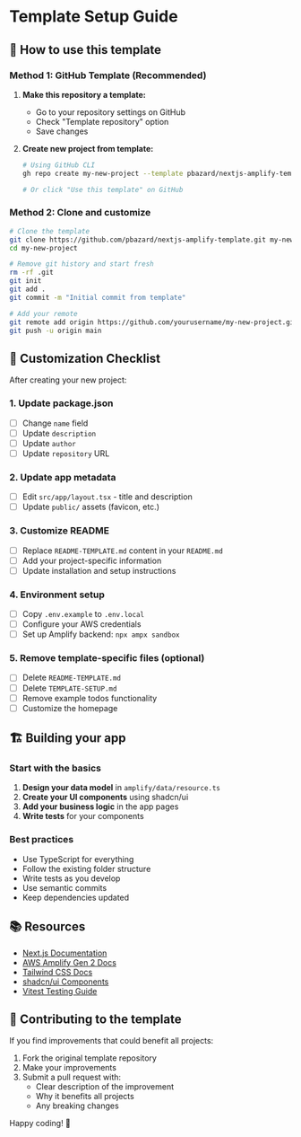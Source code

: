 # Template Setup Guide

## 🎯 How to use this template

### Method 1: GitHub Template (Recommended)

1. **Make this repository a template:**
   - Go to your repository settings on GitHub
   - Check "Template repository" option
   - Save changes

2. **Create new project from template:**
   ```bash
   # Using GitHub CLI
   gh repo create my-new-project --template pbazard/nextjs-amplify-template --public
   
   # Or click "Use this template" on GitHub
   ```

### Method 2: Clone and customize

```bash
# Clone the template
git clone https://github.com/pbazard/nextjs-amplify-template.git my-new-project
cd my-new-project

# Remove git history and start fresh
rm -rf .git
git init
git add .
git commit -m "Initial commit from template"

# Add your remote
git remote add origin https://github.com/yourusername/my-new-project.git
git push -u origin main
```

## 🔧 Customization Checklist

After creating your new project:

### 1. Update package.json
- [ ] Change `name` field
- [ ] Update `description`
- [ ] Update `author`
- [ ] Update `repository` URL

### 2. Update app metadata
- [ ] Edit `src/app/layout.tsx` - title and description
- [ ] Update `public/` assets (favicon, etc.)

### 3. Customize README
- [ ] Replace `README-TEMPLATE.md` content in your `README.md`
- [ ] Add your project-specific information
- [ ] Update installation and setup instructions

### 4. Environment setup
- [ ] Copy `.env.example` to `.env.local`
- [ ] Configure your AWS credentials
- [ ] Set up Amplify backend: `npx ampx sandbox`

### 5. Remove template-specific files (optional)
- [ ] Delete `README-TEMPLATE.md`
- [ ] Delete `TEMPLATE-SETUP.md`
- [ ] Remove example todos functionality
- [ ] Customize the homepage

## 🏗️ Building your app

### Start with the basics
1. **Design your data model** in `amplify/data/resource.ts`
2. **Create your UI components** using shadcn/ui
3. **Add your business logic** in the app pages
4. **Write tests** for your components

### Best practices
- Use TypeScript for everything
- Follow the existing folder structure
- Write tests as you develop
- Use semantic commits
- Keep dependencies updated

## 📚 Resources

- [Next.js Documentation](https://nextjs.org/docs)
- [AWS Amplify Gen 2 Docs](https://docs.amplify.aws/react/)
- [Tailwind CSS Docs](https://tailwindcss.com/docs)
- [shadcn/ui Components](https://ui.shadcn.com/docs/components)
- [Vitest Testing Guide](https://vitest.dev/guide/)

## 🤝 Contributing to the template

If you find improvements that could benefit all projects:

1. Fork the original template repository
2. Make your improvements
3. Submit a pull request with:
   - Clear description of the improvement
   - Why it benefits all projects
   - Any breaking changes

Happy coding! 🚀
